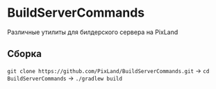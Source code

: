 # BuildServerCommands
Различные утилиты для билдерского сервера на PixLand

## Сборка
`git clone https://github.com/PixLand/BuildServerCommands.git` -> `cd BuildServerCommands` -> `./gradlew build`

